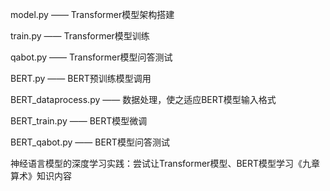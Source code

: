
model.py —— Transformer模型架构搭建

train.py —— Transformer模型训练

qabot.py —— Transformer模型问答测试

BERT.py —— BERT预训练模型调用

BERT_dataprocess.py —— 数据处理，使之适应BERT模型输入格式

BERT_train.py —— BERT模型微调

BERT_qabot.py —— BERT模型问答测试


神经语言模型的深度学习实践：尝试让Transformer模型、BERT模型学习《九章算术》知识内容
